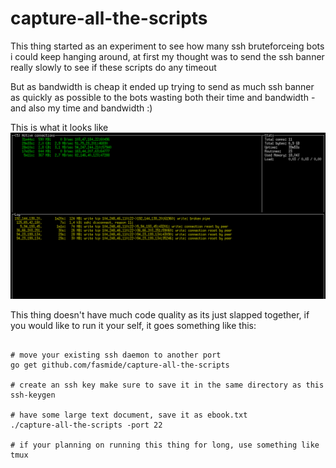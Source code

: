 # capture-all-the-scripts

This thing started as an experiment to see how many ssh bruteforceing bots i 
could keep hanging around, at first my thought was to send the ssh banner
really slowly to see if these scripts do any timeout

But as bandwidth is cheap it ended up trying to send as much ssh banner as 
quickly as possible to the bots wasting both their time and bandwidth - and also my time and bandwidth :)

This is what it looks like
![Screenshot](https://github.com/fasmide/capture-all-the-scripts/raw/master/screenshot.png)

This thing doesn't have much code quality as its just slapped together, if you would like to run it your self, it goes something like this:

```

# move your existing ssh daemon to another port
go get github.com/fasmide/capture-all-the-scripts

# create an ssh key make sure to save it in the same directory as this
ssh-keygen

# have some large text document, save it as ebook.txt
./capture-all-the-scripts -port 22

# if your planning on running this thing for long, use something like tmux

```
